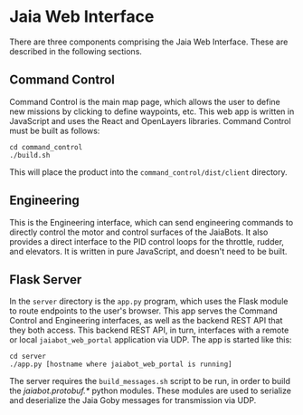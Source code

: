 # Jaia Web Interface

There are three components comprising the Jaia Web Interface.  These are described in the following sections.

## Command Control

Command Control is the main map page, which allows the user to define new missions by clicking to define waypoints, etc.  This web app is written in JavaScript and uses the React and OpenLayers libraries.  Command Control must be built as follows:

```
cd command_control
./build.sh
```

This will place the product into the `command_control/dist/client` directory.

## Engineering

This is the Engineering interface, which can send engineering commands to directly control the motor and control surfaces of the JaiaBots.  It also provides a direct interface to the PID control loops for the throttle, rudder, and elevators.  It is written in pure JavaScript, and doesn't need to be built.

## Flask Server

In the `server` directory  is the `app.py` program, which uses the Flask module to route endpoints to the user's browser.  This app serves the Command Control and Engineering interfaces, as well as the backend REST API that they both access.  This backend REST API, in turn, interfaces with a remote or local `jaiabot_web_portal` application via UDP.  The app is started like this:

```
cd server
./app.py [hostname where jaiabot_web_portal is running]
```

The server requires the `build_messages.sh` script to be run, in order to build the _jaiabot.protobuf.*_ python modules.  These modules are used to serialize and deserialize the Jaia Goby messages for transmission via UDP.
